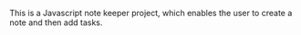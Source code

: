 This is a Javascript note keeper project, which enables the user to create a note and then add tasks.
